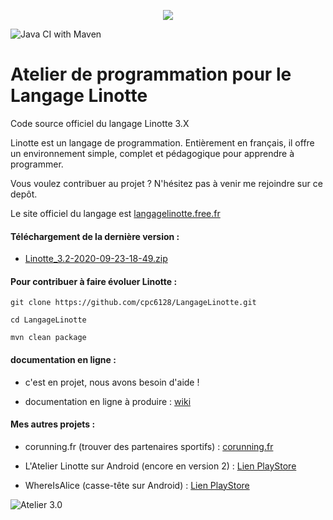 <p align="center">
  <img src="http://langagelinotte.free.fr/github/entete2.png">
</p>

![Java CI with Maven](https://github.com/cpc6128/LangageLinotte/workflows/Java%20CI%20with%20Maven/badge.svg)

# Atelier de programmation pour le Langage Linotte

Code source officiel du langage Linotte 3.X

Linotte est un langage de programmation. 
Entièrement en français, il offre un environnement simple, complet et pédagogique pour apprendre à programmer. 

Vous voulez contribuer au projet ? N'hésitez pas à venir me rejoindre sur ce depôt.

Le site officiel du langage est <a href="http://langagelinotte.free.fr">langagelinotte.free.fr</a>

#### Téléchargement de la dernière version :

- <a href="https://github.com/cpc6128/LangageLinotte/releases/download/v3.2/Linotte_3.2-2020-09-23-18-49.zip">Linotte_3.2-2020-09-23-18-49.zip</a>

#### Pour contribuer à faire évoluer Linotte :
 `git clone https://github.com/cpc6128/LangageLinotte.git`
 
 `cd LangageLinotte`
 
 `mvn clean package`

#### documentation en ligne :

- c'est en projet, nous avons besoin d'aide ! 

- documentation en ligne à produire : <a href="https://github.com/cpc6128/LangageLinotte/wiki">wiki</a>

#### Mes autres projets :

- corunning.fr (trouver des partenaires sportifs) : <a href="https://www.corunning.fr">corunning.fr</a>

- L'Atelier Linotte sur Android (encore en version 2) : <a href="https://play.google.com/store/apps/details?id=fr.codevallee.langagelinotte.atelierlinotte">Lien PlayStore</a>

- WhereIsAlice (casse-tête sur Android) : <a href="https://play.google.com/store/apps/details?id=fr.codevallee.whereisalice">Lien PlayStore</a>

![Atelier 3.0](http://langagelinotte.free.fr/github/atelier-dracula2.png)
